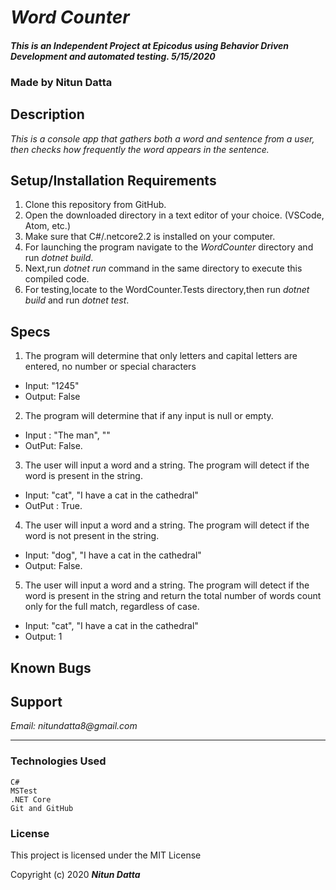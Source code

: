 # _Word Counter_

#### _This is an Independent Project at Epicodus using Behavior Driven Development and automated testing. 5/15/2020_

### Made by Nitun Datta 
## Description

_This is a console app that gathers both a word and sentence from a user, then checks how frequently the word appears in the sentence._


## Setup/Installation Requirements
1. Clone this repository from GitHub.
2. Open the downloaded directory in a text editor of your choice.
  (VSCode, Atom, etc.)
3. Make sure that C#/.netcore2.2 is installed on your computer.  
4. For launching the program navigate to the _WordCounter_ directory and run _dotnet build_.
5. Next,run _dotnet run_ command in the same directory to execute this compiled code.
5. For testing,locate to the WordCounter.Tests directory,then run _dotnet build_ and run _dotnet test_.



## Specs

1. The program will determine that only letters and capital letters are entered, no number  or special characters
  * Input: "1245"
  * Output: False
2. The program will determine that if any input is null or empty.
  * Input : "The man",  ""
  * OutPut: False.
3. The user will input a word and a string. The program will detect if the word is present  in the string.
  * Input: "cat", "I have a cat in the cathedral"  
  * OutPut : True.
4. The user will input a word and a string. The program will detect if the word is not present in the string.
  * Input: "dog", "I have a cat in the cathedral"
  * Output: False. 
5. The user will input a word and a string. The program will detect if the word is present in the string and return the total number of words count only for the full match, regardless of case.
  * Input: "cat", "I have a cat in the cathedral"
  * Output: 1
   

## Known Bugs


## Support

_Email: nitundatta8@gmail.com_

---
### Technologies Used
    C#
    MSTest
    .NET Core
    Git and GitHub

### License

This project is licensed under the MIT License

Copyright (c) 2020 **_Nitun Datta_**
